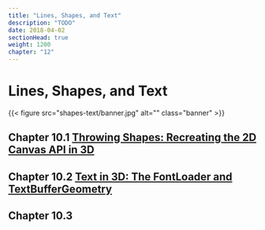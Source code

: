 ```yaml
---
title: "Lines, Shapes, and Text"
description: "TODO"
date: 2018-04-02
sectionHead: true
weight: 1200
chapter: "12"
---
```


# Lines, Shapes, and Text

{{< figure src="shapes-text/banner.jpg" alt="" class="banner" >}}

## Chapter 10.1 [Throwing Shapes: Recreating the 2D Canvas API in 3D](/book/shapes-text/lines-shapes/)

## Chapter 10.2 [Text in 3D: The FontLoader and TextBufferGeometry](/book/shapes-text/text/)

## Chapter 10.3 [](/book/shapes-text/)

